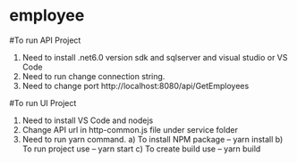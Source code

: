 # employee

#To run API Project
1)	Need to install .net6.0 version sdk and sqlserver and visual studio or VS Code
2)	Need to run change connection string.
3)	Need to change port http://localhost:8080/api/GetEmployees 


#To run UI Project 
1)	Need to install VS Code and nodejs
2)	Change API url in http-common.js file under service folder
3)	Need to run yarn command.
a)	To install NPM package – yarn install
b)	To run project use – yarn start
c)	To create build use – yarn build 

